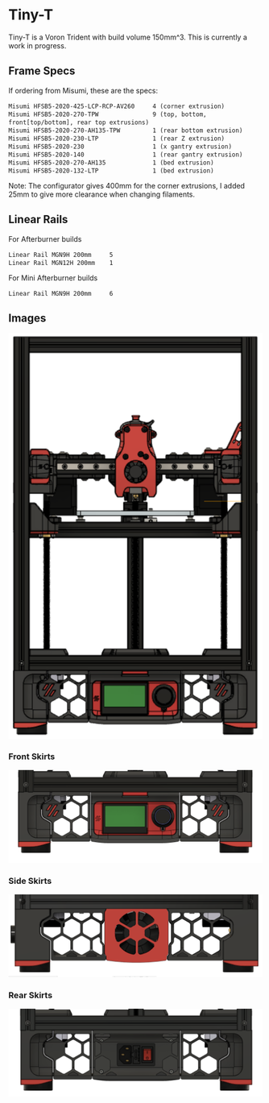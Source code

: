 # Tiny-T

Tiny-T is a Voron Trident with build volume 150mm^3. This is currently a work in progress.

## Frame Specs

If ordering from Misumi, these are the specs:

```
Misumi HFSB5-2020-425-LCP-RCP-AV260		4 (corner extrusion)
Misumi HFSB5-2020-270-TPW 				9 (top, bottom, front[top/bottom], rear top extrusions)
Misumi HFSB5-2020-270-AH135-TPW 		1 (rear bottom extrusion)
Misumi HFSB5-2020-230-LTP				1 (rear Z extrusion)
Misumi HFSB5-2020-230					1 (x gantry extrusion)
Misumi HFSB5-2020-140					1 (rear gantry extrusion)
Misumi HFSB5-2020-270-AH135				1 (bed extrusion)
Misumi HFSB5-2020-132-LTP				1 (bed extrusion)
```

Note: The configurator gives 400mm for the corner extrusions, I added 25mm to give more clearance when changing filaments.

## Linear Rails

For Afterburner builds

```
Linear Rail MGN9H 200mm		5
Linear Rail MGN12H 200mm	1
```

For Mini Afterburner builds

```
Linear Rail MGN9H 200mm		6
```

## Images

![image1](./images/image1.png)

### Front Skirts

![image2](./images/image2.png)

### Side Skirts

![image3](./images/image3.png)

### Rear Skirts

![image4](./images/image4.png)